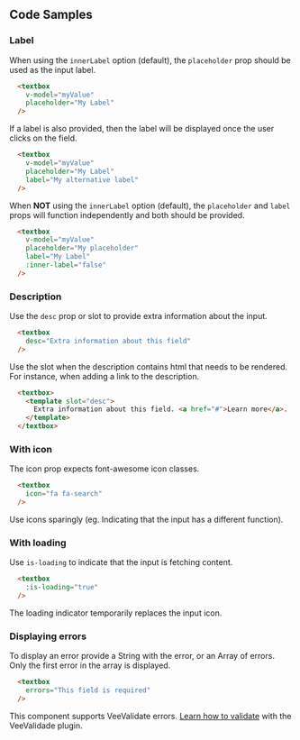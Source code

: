 ## Code Samples

### Label
When using the ```innerLabel``` option (default), the ```placeholder``` prop should be used as the input label.
```html
  <textbox
    v-model="myValue"
    placeholder="My Label"
  />
```

If a label is also provided, then the label will be displayed once the user clicks on the field.
```html
  <textbox
    v-model="myValue"
    placeholder="My Label"
    label="My alternative label"
  />
```

When **NOT** using the ```innerLabel``` option (default), the ```placeholder``` and ```label``` props will function independently and both should be provided.
```html
  <textbox
    v-model="myValue"
    placeholder="My placeholder"
    label="My Label"
    :inner-label="false"
  />
```

### Description
Use the ```desc``` prop or slot to provide extra information about the input.
```html
  <textbox
    desc="Extra information about this field"
  />
```

Use the slot when the description contains html that needs to be rendered. For instance, when adding a link to the description.
```html
  <textbox>
    <template slot="desc">
      Extra information about this field. <a href="#">Learn more</a>.
    </template>
  </textbox>
```

### With icon
The icon prop expects font-awesome icon classes.
```html
  <textbox
    icon="fa fa-search"
  />
```
<alert>Use icons sparingly (eg. Indicating that the input has a different function).</alert>

### With loading
Use ```is-loading``` to indicate that the input is fetching content.
```html
  <textbox
    :is-loading="true"
  />
```
<alert>The loading indicator temporarily replaces the input icon.</alert>

### Displaying errors
To display an error provide a String with the error, or an Array of errors. Only the first error in the array is displayed.
```html
  <textbox
    errors="This field is required"
  />
```

<alert>This component supports VeeValidate errors. [Learn how to validate](/vee-validate-integration) with the VeeValidade plugin.<a></alert>